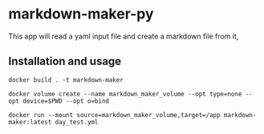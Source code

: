 # markdown-maker-py
This app will read a yaml input file and create a markdown file from it,

## Installation and usage

```
docker build . -t markdown-maker

docker volume create --name markdown_maker_volume --opt type=none --opt device=$PWD --opt o=bind

docker run --mount source=markdown_maker_volume,target=/app markdown-maker:latest day_test.yml
```
